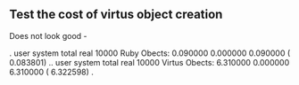 ## Test the cost of virtus object creation

Does not look good -

.       user     system      total        real
10000 Ruby Obects:   0.090000   0.000000   0.090000 (  0.083801)
..       user     system      total        real
10000 Virtus Obects:   6.310000   0.000000   6.310000 (  6.322598)
.
